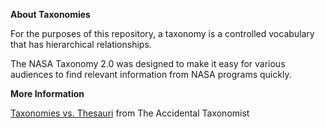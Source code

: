 **About Taxonomies**

For the purposes of this repository, a taxonomy is a controlled vocabulary that has hierarchical relationships.

The NASA Taxonomy 2.0 was designed to make it easy for various audiences to find relevant information from NASA programs quickly.

**More Information**

[Taxonomies vs. Thesauri](http://accidental-taxonomist.blogspot.com/2014/01/taxonomies-vs-thesauri.html) from The Accidental Taxonomist
